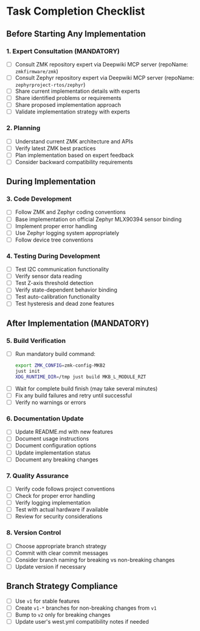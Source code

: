 # Task Completion Checklist

## Before Starting Any Implementation

### 1. Expert Consultation (MANDATORY)
- [ ] Consult ZMK repository expert via Deepwiki MCP server (repoName: `zmkfirmware/zmk`)
- [ ] Consult Zephyr repository expert via Deepwiki MCP server (repoName: `zephyrproject-rtos/zephyr`)
- [ ] Share current implementation details with experts
- [ ] Share identified problems or requirements
- [ ] Share proposed implementation approach
- [ ] Validate implementation strategy with experts

### 2. Planning
- [ ] Understand current ZMK architecture and APIs
- [ ] Verify latest ZMK best practices
- [ ] Plan implementation based on expert feedback
- [ ] Consider backward compatibility requirements

## During Implementation

### 3. Code Development
- [ ] Follow ZMK and Zephyr coding conventions
- [ ] Base implementation on official Zephyr MLX90394 sensor binding
- [ ] Implement proper error handling
- [ ] Use Zephyr logging system appropriately
- [ ] Follow device tree conventions

### 4. Testing During Development
- [ ] Test I2C communication functionality
- [ ] Verify sensor data reading
- [ ] Test Z-axis threshold detection
- [ ] Verify state-dependent behavior binding
- [ ] Test auto-calibration functionality
- [ ] Test hysteresis and dead zone features

## After Implementation (MANDATORY)

### 5. Build Verification
- [ ] Run mandatory build command:
  ```bash
  export ZMK_CONFIG=zmk-config-MKB2
  just init
  XDG_RUNTIME_DIR=/tmp just build MKB_L_MODULE_RZT
  ```
- [ ] Wait for complete build finish (may take several minutes)
- [ ] Fix any build failures and retry until successful
- [ ] Verify no warnings or errors

### 6. Documentation Update
- [ ] Update README.md with new features
- [ ] Document usage instructions
- [ ] Document configuration options
- [ ] Update implementation status
- [ ] Document any breaking changes

### 7. Quality Assurance
- [ ] Verify code follows project conventions
- [ ] Check for proper error handling
- [ ] Verify logging implementation
- [ ] Test with actual hardware if available
- [ ] Review for security considerations

### 8. Version Control
- [ ] Choose appropriate branch strategy
- [ ] Commit with clear commit messages
- [ ] Consider branch naming for breaking vs non-breaking changes
- [ ] Update version if necessary

## Branch Strategy Compliance
- [ ] Use `v1` for stable features
- [ ] Create `v1-*` branches for non-breaking changes from `v1`
- [ ] Bump to `v2` only for breaking changes
- [ ] Update user's west.yml compatibility notes if needed